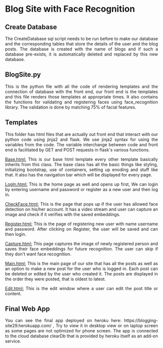 # Blog Site with Face Recognition

## Create Database
<p align="justify">
The CreateDatabase sql script needs to be run before to make our database and the corresponding tables that store the details of the user and the blog posts. The database is 
created with the name of blogs and if such a database pre-exists, it is automatically deleted and replaced by this new database.
</p>

## BlogSite.py
<p align="justify">
This is the python file with all the code of rendering templates and the connection of database with the front end, our front end is the templates and this file renders those 
templates at appropriate times. It also contains the functions for validating and registering faces using face_recognition library. The validation is done by matching 75% of 
facial features.

## Templates
<p align="justify">
This folder has html files that are actually out front end that interact with our python code using jinja2 and flask. We use jinja2 syntax for using the variables from the code. 
The variable interchange between code and front end is facilitated by GET and POST requests in flask's various functions.
</p>

<p align="justify">
<ins>Base.html:</ins>
This is our base html template every other template basically inherits from this class. The base class has all the basic things like styling, initializing bootstrap, use of 
containers, setting up enoding and stuff like that. It also has the navigation bar which will be displayed for every page.
</p>

<p align="justify">
<ins>LogIn.html:</ins>
This is the home page as well and opens up first, We can login by entering username and password or register as a new user and then log in.
</p>

<p align="justify">
 <ins>CheckFace.html:</ins>
 This is the page that pops up if the user has allowed face detection on his/her account. It has a video stream and user can capture an image and check if it verifies with the 
 saved embeddings.
</p>
 
<p align="justify">
<ins>Register.html:</ins>
This is the page of registering new user with name username and password. After clicking on Register, the user will be saved and can then login.
</p>

<p align="justify">
<ins>Capture.html:</ins>
This page captures the image of newly registered person and saves their face embeddings for future recognition. The user can skip if they don't want face recognition. 
</p>

<p align="justify">
<ins>Main.html:</ins>
This is the main page of our site that has all the posts as well as an option to make a new post for the user who is logged in. Each post can be deleted or edited by the user 
 who created it. The posts are displayed in the order they were posted, that is oldest to latest.
</p>

<p align="justify">
<ins>Edit.html:</ins>
This is the edit window where a user can edit the post title or content.
</p>

## Final Web App
<p align="justify">
You can see the final app deployed on heroku here: https://blogging-site29.herokuapp.com/ , Try to view it in desktop view or on laptop screen as some pages are not optimized 
for phone screen. The app is connected to the cloud database clearDb that is provided by heroku itself as an add-on service.
</p>
